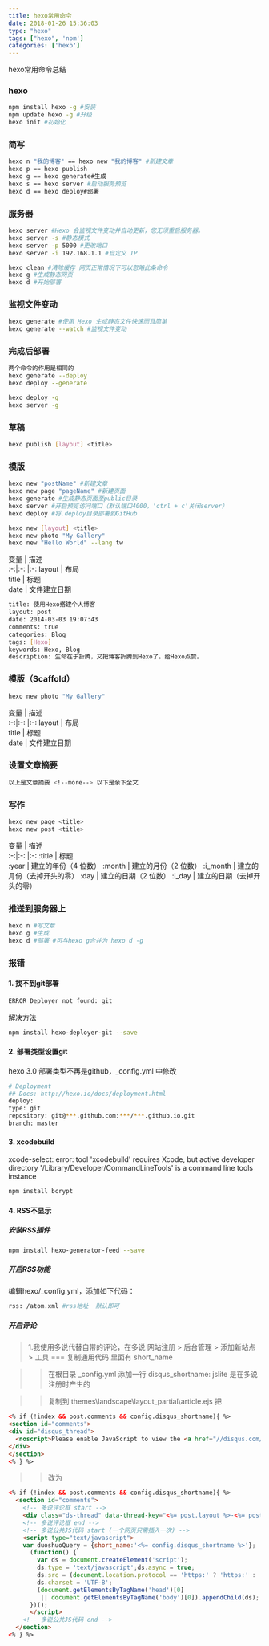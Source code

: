 ```yaml
---
title: hexo常用命令
date: 2018-01-26 15:36:03
type: "hexo"
tags: ["hexo", 'npm']
categories: ['hexo']
---
```

hexo常用命令总结


### hexo

``` bash
npm install hexo -g #安装  
npm update hexo -g #升级  
hexo init #初始化
```


### 简写

``` bash
hexo n "我的博客" == hexo new "我的博客" #新建文章
hexo p == hexo publish
hexo g == hexo generate#生成
hexo s == hexo server #启动服务预览
hexo d == hexo deploy#部署
```


### 服务器

``` bash
hexo server #Hexo 会监视文件变动并自动更新，您无须重启服务器。
hexo server -s #静态模式
hexo server -p 5000 #更改端口
hexo server -i 192.168.1.1 #自定义 IP

hexo clean #清除缓存 网页正常情况下可以忽略此条命令
hexo g #生成静态网页
hexo d #开始部署
```


### 监视文件变动

``` bash
hexo generate #使用 Hexo 生成静态文件快速而且简单
hexo generate --watch #监视文件变动
```


### 完成后部署
``` bash
两个命令的作用是相同的
hexo generate --deploy
hexo deploy --generate
```

``` bash
hexo deploy -g
hexo server -g
```

### 草稿

``` bash
hexo publish [layout] <title>
```
### 模版

``` bash
hexo new "postName" #新建文章
hexo new page "pageName" #新建页面
hexo generate #生成静态页面至public目录
hexo server #开启预览访问端口（默认端口4000，'ctrl + c'关闭server）
hexo deploy #将.deploy目录部署到GitHub

hexo new [layout] <title>
hexo new photo "My Gallery"
hexo new "Hello World" --lang tw
```
变量  | 描述  
:-:|:-: |:-:
    layout    |     布局  
    title    |     标题  
    date    |     文件建立日期

``` bash
title: 使用Hexo搭建个人博客
layout: post
date: 2014-03-03 19:07:43
comments: true
categories: Blog
tags: [Hexo]
keywords: Hexo, Blog
description: 生命在于折腾，又把博客折腾到Hexo了。给Hexo点赞。
```

### 模版（Scaffold）

``` bash
hexo new photo "My Gallery"
```
变量  | 描述  
:-:|:-: |:-:
    layout    |     布局  
    title    |     标题  
    date    |     文件建立日期

### 设置文章摘要

``` bash
以上是文章摘要 <!--more--> 以下是余下全文
```

### 写作

``` bash
hexo new page <title>
hexo new post <title>
```

变量  | 描述  
:-:|:-: |:-:
:title    |     标题  
:year    |     建立的年份（4 位数） 
:month	| 建立的月份（2 位数）
:i_month	| 建立的月份（去掉开头的零）
:day	| 建立的日期（2 位数）
:i_day	| 建立的日期（去掉开头的零）

### 推送到服务器上
``` bash
hexo n #写文章
hexo g #生成
hexo d #部署 #可与hexo g合并为 hexo d -g
```

### 报错

#### 1. 找不到git部署

``` bash 
ERROR Deployer not found: git
```

解决方法

``` bash 
npm install hexo-deployer-git --save
```

#### 2. 部署类型设置git
hexo 3.0 部署类型不再是github，_config.yml 中修改

``` bash
# Deployment
## Docs: http://hexo.io/docs/deployment.html
deploy:
type: git
repository: git@***.github.com:***/***.github.io.git
branch: master
```

#### 3. xcodebuild
xcode-select: error: tool 'xcodebuild' requires Xcode, but active developer directory '/Library/Developer/CommandLineTools' is a command line tools instance
``` bash
npm install bcrypt
```

#### 4. RSS不显示
##### 安装RSS插件
``` bash
npm install hexo-generator-feed --save
```

##### 开启RSS功能

编辑hexo/_config.yml，添加如下代码：

``` bash
rss: /atom.xml #rss地址  默认即可
```

##### 开启评论
> 1.我使用多说代替自带的评论，在多说 网站注册 > 后台管理 > 添加新站点 > 工具 === 复制通用代码 里面有 short_name

>> 在根目录 _config.yml 添加一行 disqus_shortname: jslite 是在多说注册时产生的

>> 复制到 themes\landscape\layout\_partial\article.ejs
>> 把
``` html
<% if (!index && post.comments && config.disqus_shortname){ %>
<section id="comments">
<div id="disqus_thread">
  <noscript>Please enable JavaScript to view the <a href="//disqus.com/?ref_noscript">comments powered by Disqus.</a></noscript>
</div>
</section>
<% } %>
```
>> 改为
``` html
<% if (!index && post.comments && config.disqus_shortname){ %>
  <section id="comments">
    <!-- 多说评论框 start -->
    <div class="ds-thread" data-thread-key="<%= post.layout %>-<%= post.slug %>" data-title="<%= post.title %>" data-url="<%= page.permalink %>"></div>
    <!-- 多说评论框 end -->
    <!-- 多说公共JS代码 start (一个网页只需插入一次) -->
    <script type="text/javascript">
    var duoshuoQuery = {short_name:'<%= config.disqus_shortname %>'};
      (function() {
        var ds = document.createElement('script');
        ds.type = 'text/javascript';ds.async = true;
        ds.src = (document.location.protocol == 'https:' ? 'https:' : 'http:') + '//static.duoshuo.com/embed.js';
        ds.charset = 'UTF-8';
        (document.getElementsByTagName('head')[0] 
         || document.getElementsByTagName('body')[0]).appendChild(ds);
      })();
      </script>
    <!-- 多说公共JS代码 end -->
  </section>
<% } %>
```